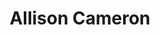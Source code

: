 ---
title: "Allison Cameron"
presenter_id: allison_cameron
layout: member_all_publications
permalink: /member_full_publications/:presenter_id/
---